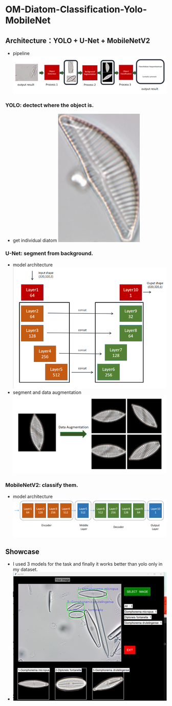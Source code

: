 # OM-Diatom-Classification-Yolo-MobileNet
## Architecture：YOLO + U-Net + MobileNetV2
* pipeline
![0](imgs/pipeline.png)
### YOLO: dectect where the object is.
* get individual diatom
![0](imgs/1.png)
### U-Net: segment from background.
* model architecture
![0](imgs/unet.png)
* segment and data augmentation
![0](imgs/seg1.png)
### MobileNetV2: classify them.
* model architecture
![0](imgs/mobilenet.png)
## Showcase 
* I used 3 models for the task and finally it works better than yolo only in my dataset.
* ![Screenshot_1](imgs/4.png)

